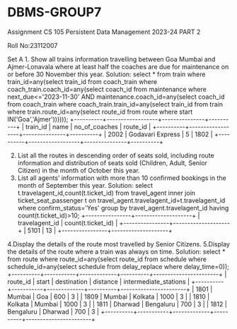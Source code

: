 # DBMS-GROUP7
Assignment
CS 105 Persistent Data Management
2023-24
PART 2

Roll No:23112007

Set A
    1. Show all trains information travelling between Goa Mumbai and Ajmer-Lonavala where at least half the coaches are due for maintenance on or before 30 November this year.
    Solution:
select * from train where train_id=any(select train_id from coach_train where coach_train.coach_id=any(select coach_id from maintenance where next_due<='2023-11-30' AND maintenance.coach_id=any(select coach_id from coach_train where coach_train.train_id=any(select train_id from train where train.route_id=any(select route_id from route where start IN('Goa','Ajmer'))))));
+----------+------------------+---------------+----------+
| train_id | name             | no_of_coaches | route_id |
+----------+------------------+---------------+----------+
|     2002 | Godavari Express |             5 |     1802 |
+----------+------------------+---------------+----------+

2. List all the routes in descending order of seats sold, including route information and distribution of seats sold (Children, Adult, Senior Citizen) in the month of October this year.
3. List all agents’ information with more than 10 confirmed bookings in the month of September this year.
Solution:
select t.travelagent_id,count(t.ticket_id) from travel_agent inner join ticket_seat_passenger t on travel_agent.travelagent_id=t.travelagent_id  where confirm_status='Yes' group by travel_agent.travelagent_id having count(t.ticket_id)>10;
+----------------+--------------------+
| travelagent_id | count(t.ticket_id) |
+----------------+--------------------+
|           5101 |                 13 |
+----------------+--------------------+

4.Display the details of the route most travelled by Senior Citizens.
5.Display the details of the route where a train was always on time.
Solution:
select * from route where route_id=any(select route_id from schedule where schedule_id=any(select schedule from delay_replace where delay_time=0));
+----------+-----------+-------------+----------+-----------------------+
| route_id | start     | destination | distance | intermediate_stations |
+----------+-----------+-------------+----------+-----------------------+
|     1801 | Mumbai    | Goa         |      600 |                     3 |
|     1809 | Mumbai    | Kolkata     |     1000 |                     3 |
|     1810 | Kolkata   | Mumbai      |     1000 |                     3 |
|     1811 | Dharwad   | Bengaluru   |      700 |                     3 |
|     1812 | Bengaluru | Dharwad     |      700 |                     3 |
+----------+-----------+-------------+----------+-----------------------+

